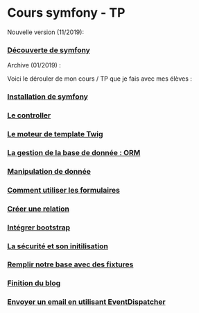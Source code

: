 # Cours symfony - TP

Nouvelle version (11/2019):

### [Découverte de symfony](Symfony.md)


Archive (01/2019) :

Voici le dérouler de mon cours / TP que je fais avec mes élèves :

### [Installation de symfony](1-Installation.md)
### [Le controller](2-Controlleur.md)
### [Le moteur de template Twig](3-Template.md)
### [La gestion de la base de donnée : ORM](4-ORM.md)
### [Manipulation de donnée](5-Manipulationdedonnees.md)
### [Comment utiliser les formulaires](6-Form.md)
### [Créer une relation](7-Relation.md)
### [Intégrer bootstrap](8-Bootstrap.md)
### [La sécurité et son initilisation](9-Security.md)
### [Remplir notre base avec des fixtures](10-Fixture.md)
### [Finition du blog](11-Finition)
### [Envoyer un email en utilisant EventDispatcher](12-Event.md)